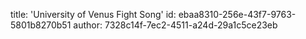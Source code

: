 title: 'University of Venus Fight Song'
id: ebaa8310-256e-43f7-9763-5801b8270b51
author: 7328c14f-7ec2-4511-a24d-29a1c5ce23eb
